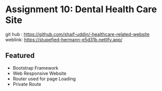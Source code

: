 # Assignment 10: Dental Health Care Site

git hub : https://github.com/shaif-uddin/-healthcare-related-website
<br/>
weblink: https://stupefied-hermann-e5d31b.netlify.app/

## Featured

<ul>
<li>Bootstrap Framework</li>
<li>Web Responsive Website</li>
<li>Router used for page Loading</li>
<li>Private Route</li>
</ul>
